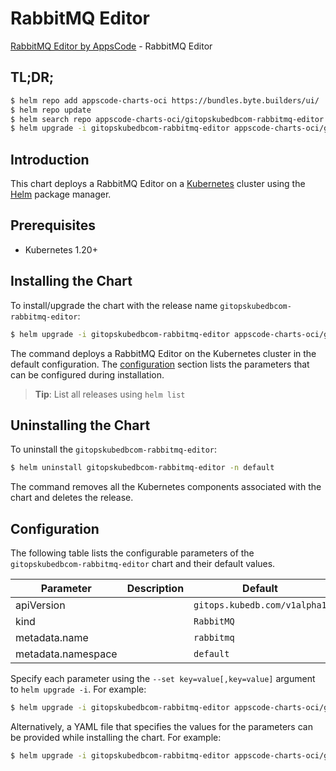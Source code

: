 # RabbitMQ Editor

[RabbitMQ Editor by AppsCode](https://appscode.com) - RabbitMQ Editor

## TL;DR;

```bash
$ helm repo add appscode-charts-oci https://bundles.byte.builders/ui/
$ helm repo update
$ helm search repo appscode-charts-oci/gitopskubedbcom-rabbitmq-editor --version=v0.14.0
$ helm upgrade -i gitopskubedbcom-rabbitmq-editor appscode-charts-oci/gitopskubedbcom-rabbitmq-editor -n default --create-namespace --version=v0.14.0
```

## Introduction

This chart deploys a RabbitMQ Editor on a [Kubernetes](http://kubernetes.io) cluster using the [Helm](https://helm.sh) package manager.

## Prerequisites

- Kubernetes 1.20+

## Installing the Chart

To install/upgrade the chart with the release name `gitopskubedbcom-rabbitmq-editor`:

```bash
$ helm upgrade -i gitopskubedbcom-rabbitmq-editor appscode-charts-oci/gitopskubedbcom-rabbitmq-editor -n default --create-namespace --version=v0.14.0
```

The command deploys a RabbitMQ Editor on the Kubernetes cluster in the default configuration. The [configuration](#configuration) section lists the parameters that can be configured during installation.

> **Tip**: List all releases using `helm list`

## Uninstalling the Chart

To uninstall the `gitopskubedbcom-rabbitmq-editor`:

```bash
$ helm uninstall gitopskubedbcom-rabbitmq-editor -n default
```

The command removes all the Kubernetes components associated with the chart and deletes the release.

## Configuration

The following table lists the configurable parameters of the `gitopskubedbcom-rabbitmq-editor` chart and their default values.

|     Parameter      | Description |                 Default                 |
|--------------------|-------------|-----------------------------------------|
| apiVersion         |             | <code>gitops.kubedb.com/v1alpha1</code> |
| kind               |             | <code>RabbitMQ</code>                   |
| metadata.name      |             | <code>rabbitmq</code>                   |
| metadata.namespace |             | <code>default</code>                    |


Specify each parameter using the `--set key=value[,key=value]` argument to `helm upgrade -i`. For example:

```bash
$ helm upgrade -i gitopskubedbcom-rabbitmq-editor appscode-charts-oci/gitopskubedbcom-rabbitmq-editor -n default --create-namespace --version=v0.14.0 --set apiVersion=gitops.kubedb.com/v1alpha1
```

Alternatively, a YAML file that specifies the values for the parameters can be provided while
installing the chart. For example:

```bash
$ helm upgrade -i gitopskubedbcom-rabbitmq-editor appscode-charts-oci/gitopskubedbcom-rabbitmq-editor -n default --create-namespace --version=v0.14.0 --values values.yaml
```

